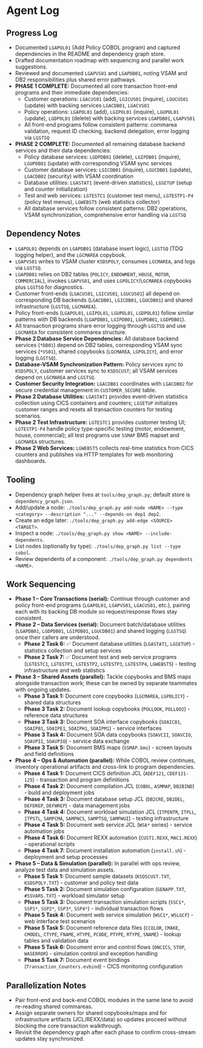# Agent Log

## Progress Log
- Documented `LGAPOL01` (Add Policy COBOL program) and captured dependencies in the README and dependency graph store.
- Drafted documentation roadmap with sequencing and parallel work suggestions.
- Reviewed and documented `LGAPVS01` and `LGAPDB01`, noting VSAM and DB2 responsibilities plus shared error pathways.
- **PHASE 1 COMPLETE:** Documented all core transaction front-end programs and their immediate dependencies:
  - Customer operations: `LGACUS01` (add), `LGICUS01` (inquire), `LGUCUS01` (update) with backing services `LGACDB01`, `LGACVS01`
  - Policy operations: `LGAPOL01` (add), `LGIPOL01` (inquire), `LGUPOL01` (update), `LGDPOL01` (delete) with backing services `LGAPDB01`, `LGAPVS01`
  - All front-end programs follow consistent patterns: commarea validation, request ID checking, backend delegation, error logging via `LGSTSQ`
- **PHASE 2 COMPLETE:** Documented all remaining database backend services and their data dependencies:
  - Policy database services: `LGDPDB01` (delete), `LGIPDB01` (inquire), `LGUPDB01` (update) with corresponding VSAM sync services
  - Customer database services: `LGICDB01` (inquire), `LGUCDB01` (update), `LGACDB02` (security) with VSAM coordination  
  - Database utilities: `LGASTAT1` (event-driven statistics), `LGSETUP` (setup and counter initialization)
  - Test and web services: `LGTESTC1` (customer test menu), `LGTESTP1-P4` (policy test menus), `LGWEBST5` (web statistics collector)
  - All database services follow consistent patterns: DB2 operations, VSAM synchronization, comprehensive error handling via `LGSTSQ`

## Dependency Notes
- `LGAPOL01` depends on `LGAPDB01` (database insert logic), `LGSTSQ` (TDQ logging helper), and the `LGCMAREA` copybook.
- `LGAPVS01` writes to VSAM cluster `KSDSPOLY`, consumes `LGCMAREA`, and logs via `LGSTSQ`.
- `LGAPDB01` relies on DB2 tables (`POLICY`, `ENDOWMENT`, `HOUSE`, `MOTOR`, `COMMERCIAL`), invokes `LGAPVS01`, and uses `LGPOLICY`/`LGCMAREA` copybooks plus `LGSTSQ` for diagnostics.
- Customer front-ends (`LGACUS01`, `LGICUS01`, `LGUCUS01`) all depend on corresponding DB backends (`LGACDB01`, `LGICDB01`, `LGUCDB01`) and shared infrastructure (`LGSTSQ`, `LGCMAREA`).
- Policy front-ends (`LGAPOL01`, `LGIPOL01`, `LGUPOL01`, `LGDPOL01`) follow similar patterns with DB backends (`LGAPDB01`, `LGIPDB01`, `LGUPDB01`, `LGDPDB01`).
- All transaction programs share error logging through `LGSTSQ` and use `LGCMAREA` for consistent commarea structure.
- **Phase 2 Database Service Dependencies:** All database backend services (`*DB01`) depend on DB2 tables, corresponding VSAM sync services (`*VS01`), shared copybooks (`LGCMAREA`, `LGPOLICY`), and error logging (`LGSTSQ`).
- **Database-VSAM Synchronization Pattern:** Policy services sync to `KSDSPOLY`, customer services sync to `KSDSCUST`; all VSAM services depend on `LGCMAREA` and `LGSTSQ`.
- **Customer Security Integration:** `LGACDB01` coordinates with `LGACDB02` for secure credential management in `CUSTOMER_SECURE` table.
- **Phase 2 Database Utilities:** `LGASTAT1` provides event-driven statistics collection using CICS containers and counters; `LGSETUP` initializes customer ranges and resets all transaction counters for testing scenarios.
- **Phase 2 Test Infrastructure:** `LGTESTC1` provides customer testing UI; `LGTESTP1-P4` handle policy type-specific testing (motor, endowment, house, commercial); all test programs use `SSMAP` BMS mapset and `LGCMAREA` structures.
- **Phase 2 Web Services:** `LGWEBST5` collects real-time statistics from CICS counters and publishes via HTTP templates for web monitoring dashboards.

## Tooling
- Dependency graph helper lives at `tools/dep_graph.py`; default store is `dependency_graph.json`.
- Add/update a node: `./tools/dep_graph.py add-node <NAME> --type <category> --description "..." --depends-on dep1 dep2`.
- Create an edge later: `./tools/dep_graph.py add-edge <SOURCE> <TARGET>`.
- Inspect a node: `./tools/dep_graph.py show <NAME> --include-dependents`.
- List nodes (optionally by type): `./tools/dep_graph.py list --type cobol`.
- Review dependents of a component: `./tools/dep_graph.py dependents <NAME>`.

## Work Sequencing
- **Phase 1 – Core Transactions (serial):** Continue through customer and policy front-end programs (`LGAPOL01`, `LGAPVS01`, `LGACUS01`, etc.), pairing each with its backing DB module so request/response flows stay consistent.
- **Phase 2 – Data Services (serial):** Document batch/database utilities (`LGAPDB01`, `LGDPDB01`, `LGIPDB01`, `LGUCDB01`) and shared logging (`LGSTSQ`) once their callers are understood.
  - **Phase 2 Task 6:** ✅ Document database utilities (`LGASTAT1`, `LGSETUP`) - statistics collection and setup services
  - **Phase 2 Task 7:** ✅ Document test and web service programs (`LGTESTC1`, `LGTESTP1`, `LGTESTP2`, `LGTESTP3`, `LGTESTP4`, `LGWEBST5`) - testing infrastructure and web statistics
- **Phase 3 – Shared Assets (parallel):** Tackle copybooks and BMS maps alongside transaction work; these can be owned by separate teammates with ongoing updates.
  - **Phase 3 Task 1:** Document core copybooks (`LGCMAREA`, `LGPOLICY`) - shared data structures
  - **Phase 3 Task 2:** Document lookup copybooks (`POLLOOK`, `POLLOO2`) - reference data structures  
  - **Phase 3 Task 3:** Document SOA interface copybooks (`SOAIC01`, `SOAIPB1`, `SOAIPE1`, `SOAIPH1`, `SOAIPM1`) - service interfaces
  - **Phase 3 Task 4:** Document SOA data copybooks (`SOAVCII`, `SOAVCIO`, `SOAVPII`, `SOAVPIO`) - service data exchange
  - **Phase 3 Task 5:** Document BMS maps (`SSMAP.bms`) - screen layouts and field definitions
- **Phase 4 – Ops & Automation (parallel):** While COBOL review continues, inventory operational artifacts and cross-link to program dependencies.
  - **Phase 4 Task 1:** Document CICS definition JCL (`ADEF121`, `CDEF121-125`) - transaction and program definitions
  - **Phase 4 Task 2:** Document compilation JCL (`COBOL`, `ASMMAP`, `DB2BIND`) - build and deployment jobs
  - **Phase 4 Task 3:** Document database setup JCL (`DB2CRE`, `DB2DEL`, `DEFDREP`, `DEFWREP`) - data management jobs
  - **Phase 4 Task 4:** Document workload simulation JCL (`ITPENTR`, `ITPLL`, `ITPSTL`, `SAMPCMA`, `SAMPNCS`, `SAMPTSQ`, `SAMPWUI`) - testing infrastructure
  - **Phase 4 Task 5:** Document web service JCL (`WSA*` series) - service automation jobs
  - **Phase 4 Task 6:** Document REXX automation (`CUST1.REXX`, `MAC1.REXX`) - operational scripts
  - **Phase 4 Task 7:** Document installation automation (`install.sh`) - deployment and setup processes
- **Phase 5 – Data & Simulation (parallel):** In parallel with ops review, analyze test data and simulation assets.
  - **Phase 5 Task 1:** Document sample datasets (`KSDSCUST.TXT`, `KSDSPOLY.TXT`) - customer and policy test data
  - **Phase 5 Task 2:** Document simulation configuration (`GENAPP.TXT`, `#SSVARS.TXT`) - workload simulator setup
  - **Phase 5 Task 3:** Document transaction simulation scripts (`SSC1*`, `SSP1*`, `SSP2*`, `SSP3*`, `SSP4*`) - individual transaction flows
  - **Phase 5 Task 4:** Document web service simulation (`WSC1*`, `WSLGCF`) - web interface test scenarios
  - **Phase 5 Task 5:** Document reference data files (`CCOLOR`, `CMAKE`, `CMODEL`, `CTYPE`, `FNAME`, `HTYPE`, `PCODE`, `PTYPE`, `RTYPE`, `SNAME`) - lookup tables and validation data
  - **Phase 5 Task 6:** Document error and control flows (`ONCICS`, `STOP`, `WASERROR`) - simulation control and exception handling
  - **Phase 5 Task 7:** Document event bindings (`Transaction_Counters.evbind`) - CICS monitoring configuration

## Parallelization Notes
- Pair front-end and back-end COBOL modules in the same lane to avoid re-reading shared commareas.
- Assign separate owners for shared copybooks/maps and for infrastructure artifacts (JCL/REXX/data) so updates proceed without blocking the core transaction walkthrough.
- Revisit the dependency graph after each phase to confirm cross-stream updates stay synchronized.
